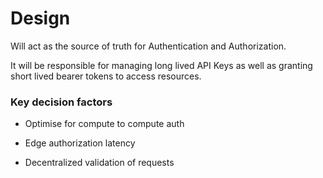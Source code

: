 Design
======

Will act as the source of truth for Authentication and Authorization.

It will be responsible for managing long lived API Keys as well as
granting short lived bearer tokens to access resources.


### Key decision factors

 - Optimise for compute to compute auth

 - Edge authorization latency

 - Decentralized validation of requests
